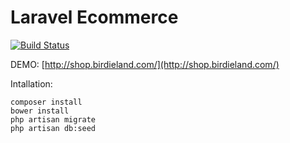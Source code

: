 # Laravel Ecommerce

[![Build Status](https://travis-ci.org/liamqma/Laravel-Ecommerce.svg?branch=master)](https://travis-ci.org/liamqma/Laravel-Ecommerce)

DEMO: [http://shop.birdieland.com/](http://shop.birdieland.com/)

Intallation:

    composer install
    bower install
    php artisan migrate
    php artisan db:seed

